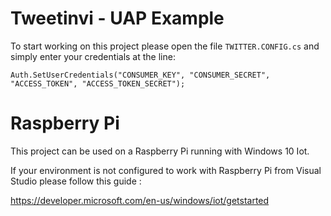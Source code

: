 # Tweetinvi - UAP Example

To start working on this project please open the file `TWITTER.CONFIG.cs` and simply enter your credentials at the line:

`Auth.SetUserCredentials("CONSUMER_KEY", "CONSUMER_SECRET", "ACCESS_TOKEN", "ACCESS_TOKEN_SECRET");`

# Raspberry Pi

This project can be used on a Raspberry Pi running with Windows 10 Iot.

If your environment is not configured to work with Raspberry Pi from Visual Studio please follow this guide : 

https://developer.microsoft.com/en-us/windows/iot/getstarted